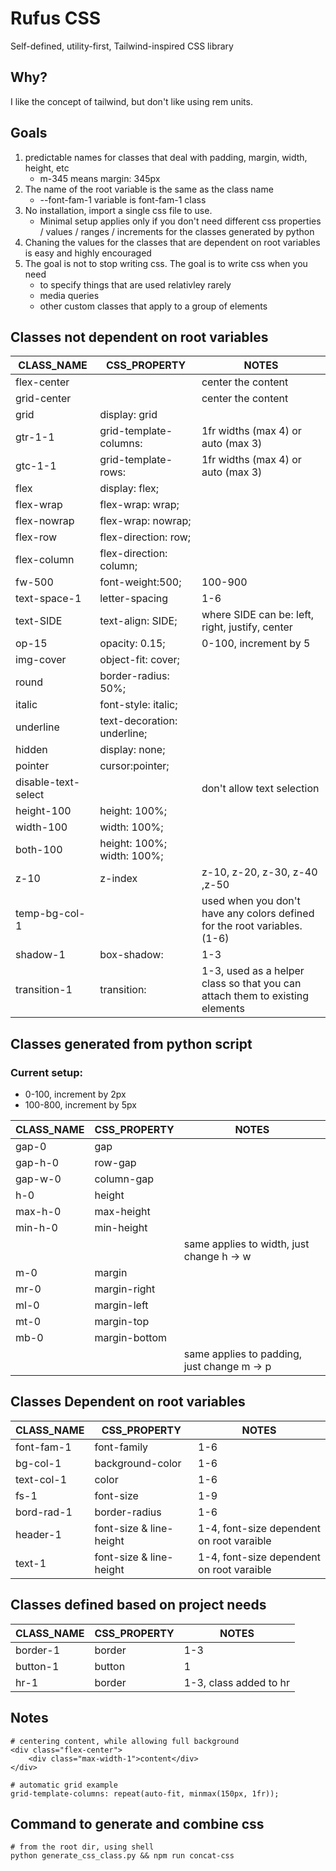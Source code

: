 # Rufus CSS

 Self-defined, utility-first, Tailwind-inspired CSS library

## Why?

 I like the concept of tailwind, but don't like using rem units.

## Goals

1. predictable names for classes that deal with padding, margin, width, height, etc
   - m-345 means margin: 345px
2. The name of the root variable is the same as the class name
   - --font-fam-1 variable is font-fam-1 class
3. No installation, import a single css file to use.
   - Minimal setup applies only if you don't need different css properties / values / ranges / increments for the classes generated by python
4. Chaning the values for the classes that are dependent on root variables is easy and highly encouraged
5. The goal is not to stop writing css. The goal is to write css when you need
   - to specify things that are used relativley rarely
   - media queries
   - other custom classes that apply to a group of elements

## Classes not dependent on root variables

| CLASS_NAME          | CSS_PROPERTY                | NOTES                                                                        |
| ------------------- | --------------------------- | ---------------------------------------------------------------------------- |
| flex-center         |                             | center the content                                                           |
| grid-center         |                             | center the content                                                           |
| grid                | display: grid               |                                                                              |
| gtr-1-1             | grid-template-columns:      | 1fr widths (max 4) or auto (max 3)                                           |
| gtc-1-1             | grid-template-rows:         | 1fr widths (max 4) or auto (max 3)                                           |
| flex                | display: flex;              |                                                                              |
| flex-wrap           | flex-wrap: wrap;            |                                                                              |
| flex-nowrap         | flex-wrap: nowrap;          |                                                                              |
| flex-row            | flex-direction: row;        |                                                                              |
| flex-column         | flex-direction: column;     |                                                                              |
| fw-500              | font-weight:500;            | 100-900                                                                      |
| text-space-1        | letter-spacing              | 1-6                                                                          |
| text-SIDE           | text-align: SIDE;           | where SIDE can be: left, right, justify, center                              |
| op-15               | opacity: 0.15;              | 0-100, increment by 5                                                        |
| img-cover           | object-fit: cover;          |                                                                              |
| round               | border-radius: 50%;         |                                                                              |
| italic              | font-style: italic;         |                                                                              |
| underline           | text-decoration: underline; |                                                                              |
| hidden              | display: none;              |                                                                              |
| pointer             | cursor:pointer;             |                                                                              |
| disable-text-select |                             | don't allow text selection                                                   |
| height-100          | height: 100%;               |                                                                              |
| width-100           | width: 100%;                |                                                                              |
| both-100            | height: 100%; width: 100%;  |                                                                              |
| z-10                | z-index                     | z-10, z-20, z-30, z-40 ,z-50                                                 |
| temp-bg-col-1       |                             | used when you don't have any colors defined for the root variables. (1-6)    |
| shadow-1            | box-shadow:                 | 1-3                                                                          |
| transition-1        | transition:                 | 1-3, used as a helper class so that you can attach them to existing elements |

## Classes generated from python script

### Current setup:

- 0-100, increment by 2px
- 100-800, increment by 5px

| CLASS_NAME | CSS_PROPERTY  | NOTES                                       |
| ---------- | ------------- | ------------------------------------------- |
| gap-0      | gap           |                                             |
| gap-h-0    | row-gap       |                                             |
| gap-w-0    | column-gap    |                                             |
| h-0        | height        |                                             |
| max-h-0    | max-height    |                                             |
| min-h-0    | min-height    |                                             |
|            |               | same applies to width, just change h -> w   |
| m-0        | margin        |                                             |
| mr-0       | margin-right  |                                             |
| ml-0       | margin-left   |                                             |
| mt-0       | margin-top    |                                             |
| mb-0       | margin-bottom |                                             |
|            |               | same applies to padding, just change m -> p |

## Classes Dependent on root variables

| CLASS_NAME | CSS_PROPERTY            | NOTES                                     |
| ---------- | ----------------------- | ----------------------------------------- |
| font-fam-1 | font-family             | 1-6                                       |
| bg-col-1   | background-color        | 1-6                                       |
| text-col-1 | color                   | 1-6                                       |
| fs-1       | font-size               | 1-9                                       |
| bord-rad-1 | border-radius           | 1-6                                       |
| header-1   | font-size & line-height | 1-4, font-size dependent on root varaible |
| text-1     | font-size & line-height | 1-4, font-size dependent on root varaible |

## Classes defined based on project needs

| CLASS_NAME | CSS_PROPERTY | NOTES                  |
| ---------- | ------------ | ---------------------- |
| border-1   | border       | 1-3                    |
| button-1   | button       | 1                      |
| hr-1       | border       | 1-3, class added to hr |

## Notes

    # centering content, while allowing full background
    <div class="flex-center">
        <div class="max-width-1">content</div>
    </div>

    # automatic grid example
    grid-template-columns: repeat(auto-fit, minmax(150px, 1fr));

## Command to generate and combine css

    # from the root dir, using shell
    python generate_css_class.py && npm run concat-css
